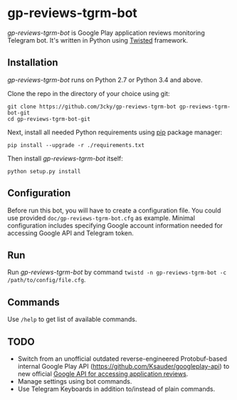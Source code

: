 # gp-reviews-tgrm-bot

*gp-reviews-tgrm-bot* is Google Play application reviews monitoring Telegram bot.
It's written in Python using [Twisted](https://twistedmatrix.com/trac/) framework.

## Installation

*gp-reviews-tgrm-bot* runs on Python 2.7 or Python 3.4 and above.

Clone the repo in the directory of your choice using git:
```
git clone https://github.com/3cky/gp-reviews-tgrm-bot gp-reviews-tgrm-bot-git
cd gp-reviews-tgrm-bot-git
```

Next, install all needed Python requirements using [pip](https://pip.pypa.io/en/latest/) package manager:

`pip install --upgrade -r ./requirements.txt`

Then install *gp-reviews-tgrm-bot* itself:

`python setup.py install`

## Configuration

Before run this bot, you will have to create a configuration file. You could use
provided `doc/gp-reviews-tgrm-bot.cfg` as example. Minimal configuration includes specifying
Google account information needed for accessing Google API and Telegram token.

## Run

Run *gp-reviews-tgrm-bot* by command `twistd -n gp-reviews-tgrm-bot -c /path/to/config/file.cfg`.

## Commands

Use `/help` to get list of available commands.

## TODO

* Switch from an unofficial outdated reverse-engineered Protobuf-based internal Google Play API
(https://github.com/Ksauder/googleplay-api) to new official
[Google API for accessing application reviews](https://developers.google.com/android-publisher/api-ref/reviews).
* Manage settings using bot commands.
* Use Telegram Keyboards in addition to/instead of plain commands.